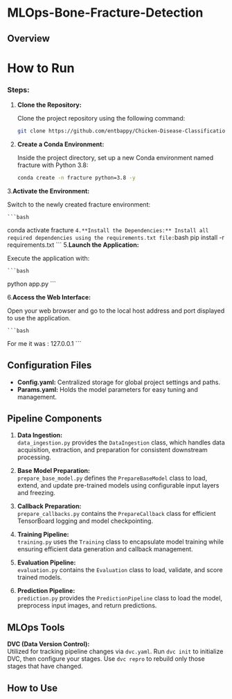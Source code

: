 # MLOps-Bone-Fracture-Detection


## Overview

# How to Run

### Steps:

1. **Clone the Repository:**

   Clone the project repository using the following command:

   ```bash
   git clone https://github.com/entbappy/Chicken-Disease-Classification--Project
   ```
2. **Create a Conda Environment:**

   Inside the project directory, set up a new Conda environment named fracture with Python 3.8:
    ```bash
   conda create -n fracture python=3.8 -y
   ```
3.**Activate the Environment:**

   Switch to the newly created fracture environment:
   
    ```bash
   conda activate fracture
      ```
4.**Install the Dependencies:**
   Install all required dependencies using the requirements.txt file:
    ```bash
   pip install -r requirements.txt
      ```
5.**Launch the Application:**

   Execute the application with:
   
    ```bash
   python app.py
      ```
      
6.**Access the Web Interface:**

   Open your web browser and go to the local host address and port displayed to use the application.
   
    ```bash
   For me it was : 127.0.0.1
       ```
## Configuration Files

- **Config.yaml:** Centralized storage for global project settings and paths.
- **Params.yaml:** Holds the model parameters for easy tuning and management.

## Pipeline Components

1. **Data Ingestion:**  
   `data_ingestion.py` provides the `DataIngestion` class, which handles data acquisition, extraction, and preparation for consistent downstream processing.

2. **Base Model Preparation:**  
   `prepare_base_model.py` defines the `PrepareBaseModel` class to load, extend, and update pre-trained models using configurable input layers and freezing.

3. **Callback Preparation:**  
   `prepare_callbacks.py` contains the `PrepareCallback` class for efficient TensorBoard logging and model checkpointing.

4. **Training Pipeline:**  
   `training.py` uses the `Training` class to encapsulate model training while ensuring efficient data generation and callback management.

5. **Evaluation Pipeline:**  
   `evaluation.py` contains the `Evaluation` class to load, validate, and score trained models.

6. **Prediction Pipeline:**  
   `prediction.py` provides the `PredictionPipeline` class to load the model, preprocess input images, and return predictions.

## MLOps Tools

**DVC (Data Version Control):**  
Utilized for tracking pipeline changes via `dvc.yaml`. Run `dvc init` to initialize DVC, then configure your stages. Use `dvc repro` to rebuild only those stages that have changed.

## How to Use



